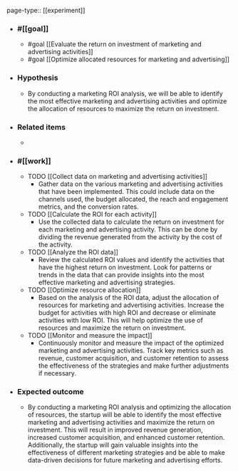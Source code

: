 page-type:: [[experiment]]



  - ### #[[goal]]
    - #goal [[Evaluate the return on investment of marketing and advertising activities]]
    - #goal [[Optimize allocated resources for marketing and advertising]]
  - ### Hypothesis
    - By conducting a marketing ROI analysis, we will be able to identify the most effective marketing and advertising activities and optimize the allocation of resources to maximize the return on investment.
  - ### Related items
    - 
  - ### #[[work]]
    - TODO [[Collect data on marketing and advertising activities]]
      - Gather data on the various marketing and advertising activities that have been implemented. This could include data on the channels used, the budget allocated, the reach and engagement metrics, and the conversion rates.
    - TODO [[Calculate the ROI for each activity]]
      - Use the collected data to calculate the return on investment for each marketing and advertising activity. This can be done by dividing the revenue generated from the activity by the cost of the activity.
    - TODO [[Analyze the ROI data]]
      - Review the calculated ROI values and identify the activities that have the highest return on investment. Look for patterns or trends in the data that can provide insights into the most effective marketing and advertising strategies.
    - TODO [[Optimize resource allocation]]
      - Based on the analysis of the ROI data, adjust the allocation of resources for marketing and advertising activities. Increase the budget for activities with high ROI and decrease or eliminate activities with low ROI. This will help optimize the use of resources and maximize the return on investment.
    - TODO [[Monitor and measure the impact]]
      - Continuously monitor and measure the impact of the optimized marketing and advertising activities. Track key metrics such as revenue, customer acquisition, and customer retention to assess the effectiveness of the strategies and make further adjustments if necessary.
  - ### Expected outcome
    - By conducting a marketing ROI analysis and optimizing the allocation of resources, the startup will be able to identify the most effective marketing and advertising activities and maximize the return on investment. This will result in improved revenue generation, increased customer acquisition, and enhanced customer retention. Additionally, the startup will gain valuable insights into the effectiveness of different marketing strategies and be able to make data-driven decisions for future marketing and advertising efforts.
